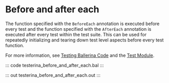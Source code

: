 # Before and after each

The function specified with the `BeforeEach` annotation is executed before every test and
the function specified with the `AfterEach` annotation is executed after every test within the test suite.
This can be used for repeatedly initializing and tearing down test level aspects before every test function.

For more information, see [Testing Ballerina Code](https://ballerina.io/learn/testing-ballerina-code/testing-quick-start/)
and the [Test Module](https://docs.central.ballerina.io/ballerina/test/latest/).

::: code testerina_before_and_after_each.bal :::

::: out testerina_before_and_after_each.out :::